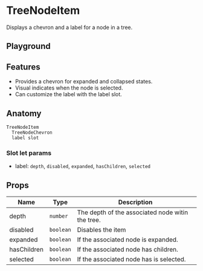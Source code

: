 <script>
    import Playground from './TreeNodeItemPlayground.svelte';
    import ThemePropCard from '../ThemePropCard.svelte';
</script>

# TreeNodeItem

Displays a chevron and a label for a node in a tree.

## Playground

<Playground />

## Features

- Provides a chevron for expanded and collapsed states.
- Visual indicates when the node is selected.
- Can customize the label with the label slot.

## Anatomy

```
TreeNodeItem
  TreeNodeChevron
  label slot
```

### Slot let params

- label: `depth`, `disabled`, `expanded`, `hasChildren`, `selected`

## Props

| Name        | Type      | Description                                      |
| ----------- | --------- | ------------------------------------------------ |
| depth       | `number`  | The depth of the associated node witin the tree. |
| disabled    | `boolean` | Disables the item                                |
| expanded    | `boolean` | If the associated node is expanded.              |
| hasChildren | `boolean` | If the associated node has children.             |
| selected    | `boolean` | If the associated node has is selected.          |
